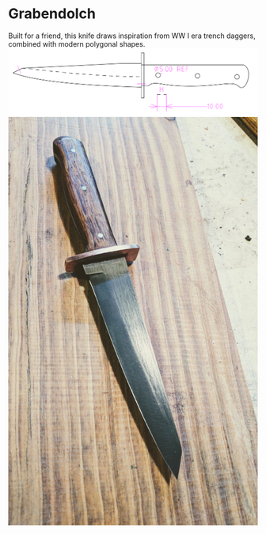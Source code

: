 # Grabendolch
Built for a friend, this knife draws inspiration from WW I era trench daggers, combined with modern polygonal shapes.
![](grabendolch_sketch.svg)
![preview](gallery_1.jpg)
